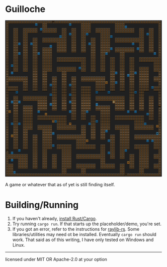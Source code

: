# Guilloche

![screenshot](/screenshot.png?raw=true "A top-down view of a maze, with cyclopean squares moving through it. One of them has its eye wide open, staing at the viewer.")

A game or whatever that as of yet is still finding itself.

# Building/Running

1. If you haven't already, [install Rust/Cargo](https://rustup.rs/).
2. Try running `cargo run`. If that starts up the placeholder/demo, you're set.
3. If you got an error, refer to the instructions for [raylib-rs](https://github.com/deltaphc/raylib-rs#installation). Some libraries/utilities may need ot be installed. Eventually `cargo run` should work. That said as of this writing, I have only tested on Windows and Linux.
____

licensed under MIT OR Apache-2.0 at your option
